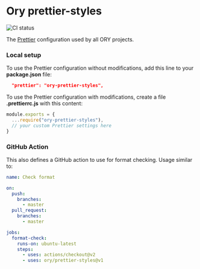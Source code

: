 # Ory prettier-styles

![CI status](https://github.com/ory/prettier-styles/actions/workflows/test.yml/badge.svg)

The [Prettier](https://prettier.io/) configuration used by all ORY projects.

### Local setup

To use the Prettier configuration without modifications, add this line to your
**package.json** file:

```json
  "prettier": "ory-prettier-styles",
```

To use the Prettier configuration with modifications, create a file
**.prettierrc.js** with this content:

```js
module.exports = {
  ...require("ory-prettier-styles"),
  // your custom Prettier settings here
}
```

### GitHub Action

This also defines a GitHub action to use for format checking. Usage similar to:

```yaml
name: Check format

on:
  push:
    branches:
      - master
  pull_request:
    branches:
      - master

jobs:
  format-check:
    runs-on: ubuntu-latest
    steps:
      - uses: actions/checkout@v2
      - uses: ory/prettier-styles@v1
```
